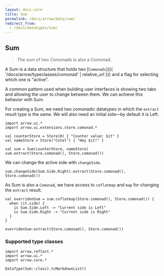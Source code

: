 ```yaml
---
layout: docs-core
title: Sum
permalink: /docs/arrow/data/sum/
redirect_from:
  - /docs/datatypes/sum/
---
```


## Sum

> The sum of two Comonads is also a Comonad.

A Sum is a data structure that holds two [`Comonads`]({{ '/docs/arrow/typeclasses/comonad' | relative_url }}) and a flag for selecting which one is "active".

A common pattern used when building user interfaces is showing two tabs and allowing the user to change between them. We can achieve this behavior with Sum.

For creating a Sum, we need two comonadic datatypes in which the `extract` result type is the same. We will also need an initial side—by default it is Left.

```kotlin:ank
import arrow.ui.*
import arrow.ui.extensions.store.comonad.*

val counterStore = Store(0) { "Counter value: $it" }
val nameStore = Store("Cotel") { "Hey $it!" }

val sum = Sum(counterStore, nameStore)
sum.extract(Store.comonad(), Store.comonad())
```

We can change the active side with `changeSide`.

```kotlin:ank
sum.changeSide(Sum.Side.Right).extract(Store.comonad(), Store.comonad())
```

As Sum is also a `Comonad`, we have access to `coflatmap` and `map` for changing the `extract` result.

```kotlin:ank
val overridenSum = sum.coflatmap(Store.comonad(), Store.comonad()) {
  when (it.side) {
    is Sum.Side.Left -> "Current side is Left"
    is Sum.Side.Right -> "Current side is Right"
  }
}

overridenSum.extract(Store.comonad(), Store.comonad())
```

### Supported type classes

```kotlin:ank:replace
import arrow.reflect.*
import arrow.ui.*
import arrow.core.*

DataType(Sum::class).tcMarkdownList()
```
